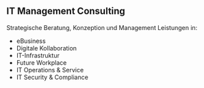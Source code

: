 ## <i class="fa fa-compass" aria-hidden="true"></i> IT Management Consulting
Strategische Beratung, Konzeption und Management Leistungen in:  
* eBusiness
* Digitale Kollaboration
* IT-Infrastruktur 
* Future Workplace
* IT Operations & Service
* IT Security & Compliance